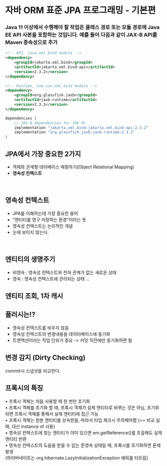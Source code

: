 # 자바 ORM 표준 JPA 프로그래밍 - 기본편

### Java 11 이상에서 수행해야 할 작업은 클래스 경로 또는 모듈 경로에 Java EE API 사본을 포함하는 것입니다. 예를 들어 다음과 같이 JAX-B API를 Maven 종속성으로 추가

```xml
<!-- API, java.xml.bind module -->
<dependency>
    <groupId>jakarta.xml.bind</groupId>
    <artifactId>jakarta.xml.bind-api</artifactId>
    <version>2.3.2</version>
</dependency>
 
<!-- Runtime, com.sun.xml.bind module -->
<dependency>
    <groupId>org.glassfish.jaxb</groupId>
    <artifactId>jaxb-runtime</artifactId>
    <version>2.3.2</version>
</dependency>
```

```groovy
dependencies {
    // JAX-B dependencies for JDK 9+
    implementation "jakarta.xml.bind:jakarta.xml.bind-api:2.3.2"
    implementation "org.glassfish.jaxb:jaxb-runtime:2.3.2"
}
```


## JPA에서 가장 중요한 2가지

* 객체와 관계형 데이베이스 매핑하기(Object Relational Mapping)
* **영속성 컨텍스트**


<br>


## 영속성 컨텍스트

* JPA를 이해하는데 가장 중요한 용어
* "엔티티를 영구 저장하는 환경"이라는 뜻
* 영속성 컨텍스트는 논리적인 개념
* 눈에 보이지 않는다.

<br>

## 엔티티의 생명주기

* 비영속 : 영속성 컨텍스트와 전혀 관계가 없는 새로운 상태
* 영속 : 영속성 컨텍스트에 관리되는 상태
...

## 엔티티 조회, 1차 캐시

## 플러시는!?
* 영속성 컨텍스트를 비우지 않음
* 영속성 컨텍스트의 변경내용을 데이터베이스에 동기화
* 트랜잭션이라는 작업 단위가 중요 -> 커밋 직전에만 동기화하면 됨


## 변경 감지 (Dirty Checking)
commit시 스냅샷을 비교한다.

## 프록시의 특징
• 프록시 객체는 처음 사용할 때 한 번만 초기화 <br>
• 프록시 객체를 초기화 할 때, 프록시 객체가 실제 엔티티로 바뀌는 것은 아님, 초기화되면 프록시 객체를 통해서 실제 엔티티에 접근 가능 <br>
• 프록시 객체는 원본 엔티티를 상속받음, 따라서 타입 체크시 주의해야함 (== 비교 실패, 대신 instance of 사용) <br>
• 영속성 컨텍스트에 찾는 엔티티가 이미 있으면 em.getReference()를 호출해도 실제 엔티티 반환 <br>
• 영속성 컨텍스트의 도움을 받을 수 없는 준영속 상태일 때, 프록시를 초기화하면 문제 발생 <br>
(하이버네이트는 org.hibernate.LazyInitializationException 예외를 터트림) <br>